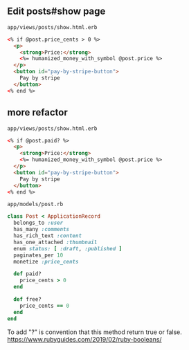## Edit posts#show page

`app/views/posts/show.html.erb`
```html
<% if @post.price_cents > 0 %>
  <p>
    <strong>Price:</strong>
    <%= humanized_money_with_symbol @post.price %>
  </p>
  <button id="pay-by-stripe-button">
    Pay by stripe
  </button>
<% end %>
```

## more refactor
`app/views/posts/show.html.erb`
```html
<% if @post.paid? %>
  <p>
    <strong>Price:</strong>
    <%= humanized_money_with_symbol @post.price %>
  </p>
  <button id="pay-by-stripe-button">
    Pay by stripe
  </button>
<% end %>
```

`app/models/post.rb`
```ruby
class Post < ApplicationRecord
  belongs_to :user
  has_many :comments
  has_rich_text :content
  has_one_attached :thumbnail
  enum status: [ :draft, :published ]
  paginates_per 10
  monetize :price_cents

  def paid?
    price_cents > 0
  end

  def free?
    price_cents == 0
  end
end
```

To add "?" is convention that this method return true or false.
https://www.rubyguides.com/2019/02/ruby-booleans/